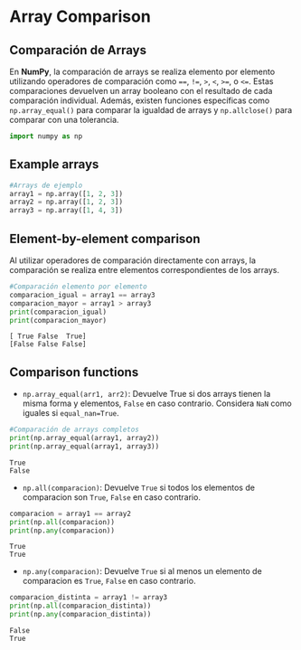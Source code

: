 # Array Comparison

## Comparación de Arrays

En **NumPy**, la comparación de arrays se realiza elemento por elemento utilizando operadores de comparación como ``==``, ``!=``, ``>``, ``<``, ``>=``, o ``<=``. Estas comparaciones devuelven un array booleano con el resultado de cada comparación individual. Además, existen funciones específicas como ``np.array_equal()`` para comparar la igualdad de arrays y ``np.allclose()`` para comparar con una tolerancia.


```python
import numpy as np
```

## Example arrays


```python
#Arrays de ejemplo
array1 = np.array([1, 2, 3])
array2 = np.array([1, 2, 3])
array3 = np.array([1, 4, 3])
```

## Element-by-element comparison

Al utilizar operadores de comparación directamente con arrays, la comparación se realiza entre elementos correspondientes de los arrays.


```python
#Comparación elemento por elemento
comparacion_igual = array1 == array3
comparacion_mayor = array1 > array3
print(comparacion_igual)
print(comparacion_mayor)
```

    [ True False  True]
    [False False False]
    

## Comparison functions

- ``np.array_equal(arr1, arr2)``:
Devuelve True si dos arrays tienen la misma forma y elementos, ``False`` en caso contrario. Considera ``NaN`` como iguales si ``equal_nan=True``.


```python
#Comparación de arrays completos
print(np.array_equal(array1, array2))
print(np.array_equal(array1, array3))
```

    True
    False
    

- ``np.all(comparacion)``: Devuelve ``True`` si todos los elementos de comparacion son ``True``, ``False`` en caso contrario.


```python
comparacion = array1 == array2
print(np.all(comparacion))
print(np.any(comparacion))
```

    True
    True
    

- ``np.any(comparacion)``: Devuelve ``True`` si al menos un elemento de comparacion es ``True``, ``False`` en caso contrario. 


```python
comparacion_distinta = array1 != array3
print(np.all(comparacion_distinta))
print(np.any(comparacion_distinta))
```

    False
    True
    
